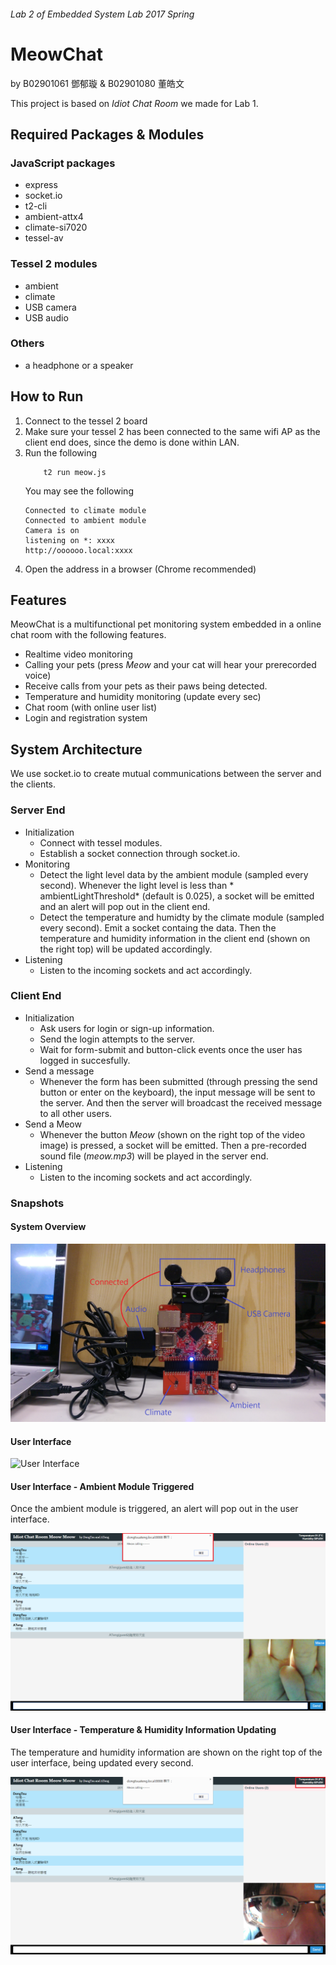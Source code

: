 ######  Lab 2 of Embedded System Lab 2017 Spring
# MeowChat 
by B02901061 鄧郁璇 & B02901080 董皓文

This project is based on *Idiot Chat Room* we made for Lab 1.

## Required Packages & Modules

### JavaScript packages
* express
* socket.io
* t2-cli
* ambient-attx4
* climate-si7020
* tessel-av

### Tessel 2 modules
* ambient
* climate
* USB camera
* USB audio

### Others
* a headphone or a speaker

## How to Run

1. Connect to the tessel 2 board
2. Make sure your tessel 2 has been connected to the same wifi AP as the client end does, since the demo is done within LAN.
3. Run the following
    ```
        t2 run meow.js
    ```
    You may see the following
    ```
    Connected to climate module
    Connected to ambient module
    Camera is on
    listening on *: xxxx
    http://oooooo.local:xxxx
    ```
4. Open the address in a browser (Chrome recommended)

## Features
MeowChat is a multifunctional pet monitoring system embedded in a online chat room with the following features.
* Realtime video monitoring
* Calling your pets (press *Meow* and your cat will hear your prerecorded voice)
* Receive calls from your pets as their paws being detected. 
* Temperature and humidity monitoring (update every sec)
* Chat room (with online user list)
* Login and registration system

## System Architecture

We use socket.io to create mutual communications between the server and the clients.

### Server End
* Initialization
    * Connect with tessel modules.
    * Establish a socket connection through socket.io.
* Monitoring
    * Detect the light level data by the ambient module (sampled every second). Whenever the light level is less than * ambientLightThreshold* (default is 0.025), a socket will be emitted and an alert will pop out in the client end.
    * Detect the temperature and humidty by the climate module (sampled every second). Emit a socket containg the data. Then the temperature and humidity information in the client end (shown on the right top) will be updated accordingly.
* Listening
    *  Listen to the incoming sockets and act accordingly.

### Client End
* Initialization
    * Ask users for login or sign-up information.
    * Send the login attempts to the server.
    * Wait for form-submit and button-click events once the user has logged in succesfully.
* Send a message
    *  Whenever the form has been submitted (through pressing the send button or enter on the keyboard), the input message will be sent to the server.  And then the server will broadcast the received message to all other users. 
* Send a Meow
    * Whenever the button *Meow* (shown on the right top of the video image) is pressed, a socket will be emitted. Then a pre-recorded sound file (*meow.mp3*) will be played in the server end.
* Listening
    *  Listen to the incoming sockets and act accordingly.
	 
### Snapshots
#### System Overview

![IMAG-system](https://github.com/salu133445/Embedded2017/blob/master/hw2/snapshot/IMAG1887.jpg)

#### User Interface

![User Interface](https://github.com/salu133445/Embedded2017/blob/master/hw2/snapshot/UI.png)

#### User Interface - Ambient Module Triggered

Once the ambient module is triggered, an alert will pop out in the user interface. 

![UI-Ambient](https://github.com/salu133445/Embedded2017/blob/master/hw2/snapshot/UI-Ambient.png)

#### User Interface - Temperature & Humidity Information Updating

The temperature and humidity information are shown on the right top of the user interface, being updated every second.

![UI-Climate](https://github.com/salu133445/Embedded2017/blob/master/hw2/snapshot/UI-Climate.png)
